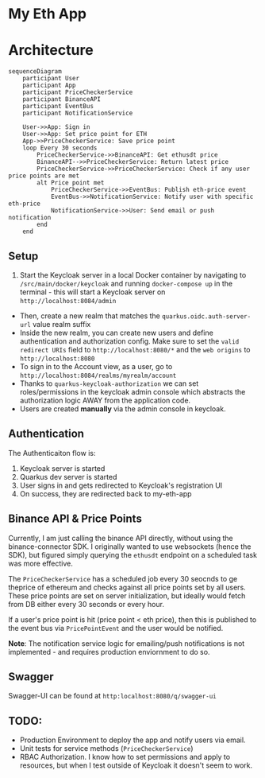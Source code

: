 # My Eth App

# Architecture

```mermaid
sequenceDiagram
    participant User
    participant App
    participant PriceCheckerService
    participant BinanceAPI
    participant EventBus
    participant NotificationService

    User->>App: Sign in
    User->>App: Set price point for ETH
    App->>PriceCheckerService: Save price point
    loop Every 30 seconds
        PriceCheckerService->>BinanceAPI: Get ethusdt price
        BinanceAPI-->>PriceCheckerService: Return latest price
        PriceCheckerService->>PriceCheckerService: Check if any user price points are met
        alt Price point met
            PriceCheckerService->>EventBus: Publish eth-price event
            EventBus->>NotificationService: Notify user with specific eth-price
            NotificationService->>User: Send email or push notification
        end
    end
```

## Setup

1. Start the Keycloak server in a local Docker container by navigating to `/src/main/docker/keycloak` and running `docker-compose up` in the terminal - this will start a Keycloak server on `http://localhost:8084/admin`

- Then, create a new realm that matches the `quarkus.oidc.auth-server-url` value realm suffix
- Inside the new realm, you can create new users and define authentication and authorization config. Make sure to set the `valid redirect URIs` field to `http://localhost:8080/*` and the `web origins` to `http://localhost:8080`
- To sign in to the Account view, as a user, go to `http://localhost:8084/realms/myrealm/account`
- Thanks to `quarkus-keycloak-authorization` we can set roles/permissions in the keycloak admin console which abstracts the authorization logic AWAY from the application code.
- Users are created **manually** via the admin console in keycloak.

## Authentication

The Authenticaiton flow is:

1. Keycloak server is started
2. Quarkus dev server is started
3. User signs in and gets redirected to Keycloak's registration UI
4. On success, they are redirected back to my-eth-app

## Binance API & Price Points

Currently, I am just calling the binance API directly, without using the binance-connector SDK. I originally wanted to use websockets (hence the SDK), but figured simply querying the `ethusdt` endpoint on a scheduled task was more effective.

The `PriceCheckerService` has a scheduled job every 30 seocnds to ge theprice of ethereum and checks against all price points set by all users. These price points are set on server initialization, but ideally would fetch from DB either every 30 seconds or every hour.

If a user's price point is hit (price point < eth price), then this is published to the event bus via `PricePointEvent` and the user would be notified.

**Note**: The notification service logic for emailing/push notifications is not implemented - and requires production enviornment to do so.

## Swagger

Swagger-UI can be found at `http:localhost:8080/q/swagger-ui`

## TODO:

- Production Environment to deploy the app and notify users via email.
- Unit tests for service methods (`PriceCheckerService`)
- RBAC Authorization. I know how to set permissions and apply to resources, but when I test outside of Keycloak it doesn't seem to work.

